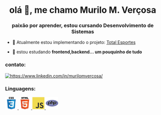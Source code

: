 <h1 align="center">olá 👋, me chamo Murilo M. Verçosa</h1>
<h3 align="center">paixão por aprender, estou cursando Desenvolvimento de Sistemas</h3>

- 🔭 Atualmente estou implementando o projeto: [Total Esportes](https://github.com/MuriloVercosa01/pwII-projeto-total_esporte-)

- 🌱 estou estudando **frontend,backend... um pouquinho de tudo**

<h3 align="left">contato:</h3>
<p align="left">
<a href="https://linkedin.com/in/murilomvercosa/" target="blank"><img align="center" src="https://raw.githubusercontent.com/rahuldkjain/github-profile-readme-generator/master/src/images/icons/Social/linked-in-alt.svg" alt="https://www.linkedin.com/in/murilomvercosa/" height="30" width="40" /></a>
</p>

<h3 align="left">Linguagens:</h3>
<p align="left"> <a href="https://www.w3schools.com/css/" target="_blank" rel="noreferrer"> <img src="https://raw.githubusercontent.com/devicons/devicon/master/icons/css3/css3-original-wordmark.svg" alt="css3" width="40" height="40"/> </a> <a href="https://www.w3.org/html/" target="_blank" rel="noreferrer"> <img src="https://raw.githubusercontent.com/devicons/devicon/master/icons/html5/html5-original-wordmark.svg" alt="html5" width="40" height="40"/> </a> <a href="https://developer.mozilla.org/en-US/docs/Web/JavaScript" target="_blank" rel="noreferrer"> <img src="https://raw.githubusercontent.com/devicons/devicon/master/icons/javascript/javascript-original.svg" alt="javascript" width="40" height="40"/> </a> <a href="https://www.php.net" target="_blank" rel="noreferrer"> <img src="https://raw.githubusercontent.com/devicons/devicon/master/icons/php/php-original.svg" alt="php" width="40" height="40"/> </a> </p>

